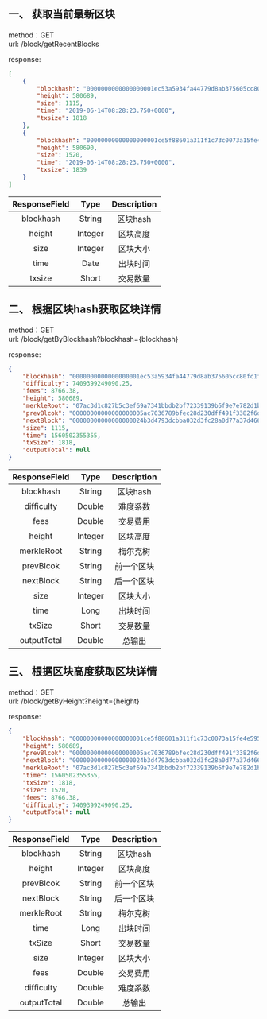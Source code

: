 ## 一、 获取当前最新区块

method：GET  
url: /block/getRecentBlocks

response:
```json
[
    {
        "blockhash": "0000000000000000001ec53a5934fa44779d8ab375605cc80fc1f2eb96c76ce8",
        "height": 580689,
        "size": 1115,
        "time": "2019-06-14T08:28:23.750+0000",
        "txsize": 1818
    },
    {
        "blockhash": "00000000000000000001ce5f88601a311f1c73c0073a15fe4e5956da7fbcd78b",
        "height": 580690,
        "size": 1520,
        "time": "2019-06-14T08:28:23.750+0000",
        "txsize": 1839
    }
]
```

| ResponseField    |    Type   |   Description   | 
| :--------------: | :--------:| :-------------: |
|    blockhash|   String |  区块hash |
|    height|   Integer |  区块高度 |
|    size|   Integer |  区块大小 |
|    time|   Date |  出块时间 |
|    txsize|   Short |  交易数量 |





  
## 二、 根据区块hash获取区块详情

method：GET  
url: /block/getByBlockhash?blockhash={blockhash}

response:
```json
{
    "blockhash": "0000000000000000001ec53a5934fa44779d8ab375605cc80fc1f2eb96c76ce8",
    "difficulty": 7409399249090.25,
    "fees": 8766.38,
    "height": 580689,
    "merkleRoot": "07ac3d1c827b5c3ef69a7341bbdb2bf72339139b5f9e7e782d1bc82265b17798",
    "prevBlcok": "00000000000000000005ac7036789bfec28d230dff491f3382f6daf6523f5c44",
    "nextBlock": "00000000000000000024b3d4793dcbba032d3fc28a0d77a37d466b956fb68aa5",
    "size": 1115,
    "time": 1560502355355,
    "txSize": 1818,
    "outputTotal": null
}
```

| ResponseField    |     Type  |   Description   | 
| :--------------: | :--------:| :-------------: |
|    blockhash|   String |  区块hash |
|    difficulty|   Double |  难度系数 |
|    fees|   Double |  交易费用 |
|    height|   Integer |  区块高度 |
|    merkleRoot|   String |  梅尔克树 |
|    prevBlcok|   String | 前一个区块 |
|    nextBlock|   String |  后一个区块 |
|    size|   Integer |  区块大小 |
|    time|   Long |  出块时间 |
|    txSize|   Short |  交易数量 |
|    outputTotal|   Double |  总输出 |

  
  
  

## 三、 根据区块高度获取区块详情

method：GET  
url: /block/getByHeight?height={height}

response:
```json
{
    "blockhash": "00000000000000000001ce5f88601a311f1c73c0073a15fe4e5956da7fbcd78b",
    "height": 580689,
    "prevBlcok": "00000000000000000005ac7036789bfec28d230dff491f3382f6daf6523f5c44",
    "nextBlock": "00000000000000000024b3d4793dcbba032d3fc28a0d77a37d466b956fb68aa5",
    "merkleRoot": "07ac3d1c827b5c3ef69a7341bbdb2bf72339139b5f9e7e782d1bc82265b17798",
    "time": 1560502355355,
    "txSize": 1818,
    "size": 1520,
    "fees": 8766.38,
    "difficulty": 7409399249090.25,
    "outputTotal": null
}
```

| ResponseField     |     Type |   Description   | 
| :--------------: | :--------:| :------: |
|    blockhash|   String |  区块hash |
|    height|   Integer |  区块高度 |
|    prevBlcok|   String | 前一个区块 |
|    nextBlock|   String |  后一个区块 |
|    merkleRoot|   String |  梅尔克树 |
|    time|   Long |  出块时间 |
|    txSize|   Short |  交易数量 |
|    size|   Integer |  区块大小 |
|    fees|   Double |  交易费用 |
|    difficulty|   Double |  难度系数 |
|    outputTotal|   Double |  总输出 |

